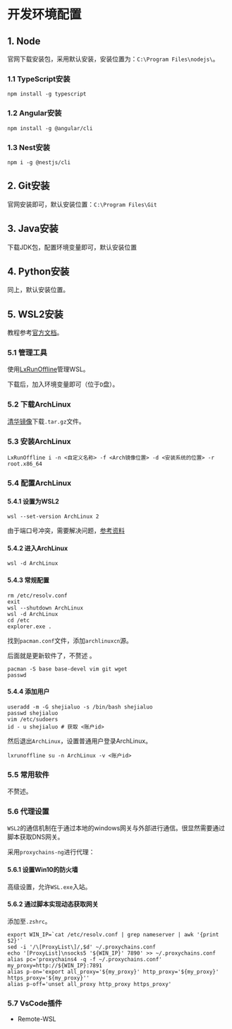 # 开发环境配置

## 1. Node

官网下载安装包，采用默认安装，安装位置为：`C:\Program Files\nodejs\`。

### 1.1 TypeScript安装

```shell
npm install -g typescript
```

### 1.2 Angular安装

```shell
npm install -g @angular/cli
```

### 1.3 Nest安装

```shell
npm i -g @nestjs/cli
```

## 2. Git安装

官网安装即可，默认安装位置：`C:\Program Files\Git`

## 3. Java安装

下载JDK包，配置环境变量即可，默认安装位置

## 4. Python安装

同上，默认安装位置。

## 5. WSL2安装

教程参考[官方文档](https://docs.microsoft.com/zh-cn/windows/wsl/)。

### 5.1 管理工具

使用[LxRunOffline](https://github.com/DDoSolitary/LxRunOffline)管理WSL。

下载后，加入环境变量即可（位于`D`盘）。

### 5.2 下载ArchLinux

[清华镜像](https://mirrors.tuna.tsinghua.edu.cn/archlinux/iso/latest/)下载`.tar.gz`文件。

### 5.3 安装ArchLinux

```shell
LxRunOffline i -n <自定义名称> -f <Arch镜像位置> -d <安装系统的位置> -r root.x86_64
```

### 5.4 配置ArchLinux

#### 5.4.1 设置为WSL2

```shell
wsl --set-version ArchLinux 2
```

由于端口号冲突，需要解决问题，[参考资料](https://zhuanlan.zhihu.com/p/151392411)

#### 5.4.2 进入ArchLinux

```shell
wsl -d ArchLinux
```

#### 5.4.3 常规配置

```shell
rm /etc/resolv.conf
exit
wsl --shutdown ArchLinux
wsl -d ArchLinux
cd /etc
explorer.exe .
```

找到`pacman.conf`文件，添加`archlinuxcn`源。

后面就是更新软件了，不赘述 。

```shell
pacman -S base base-devel vim git wget
passwd
```

#### 5.4.4 添加用户

```shell
useradd -m -G shejialuo -s /bin/bash shejialuo
passwd shejialuo
vim /etc/sudoers
id - u shejialuo # 获取 <账户id> 
```

然后退出`ArchLinux`，设置普通用户登录ArchLinux。

```shell
lxrunoffline su -n ArchLinux -v <账户id>
```

### 5.5 常用软件

不赘述。

### 5.6 代理设置

`WSL2`的通信机制在于通过本地的windows网关与外部进行通信。很显然需要通过脚本获取DNS网关。

采用`proxychains-ng`进行代理：

#### 5.6.1 设置Win10的防火墙

高级设置，允许`WSL.exe`入站。

#### 5.6.2 通过脚本实现动态获取网关

添加至`.zshrc`。

```shell
export WIN_IP=`cat /etc/resolv.conf | grep nameserver | awk '{print $2}'`
sed -i '/\[ProxyList\]/,$d' ~/.proxychains.conf
echo '[ProxyList]\nsocks5 '${WIN_IP}' 7890' >> ~/.proxychains.conf
alias pc='proxychains4 -q -f ~/.proxychains.conf'
my_proxy=http://${WIN_IP}:7891
alias p-on='export all_proxy='${my_proxy}' http_proxy='${my_proxy}' https_proxy='${my_proxy}''
alias p-off='unset all_proxy http_proxy https_proxy'
```

### 5.7 VsCode插件

+ Remote-WSL
